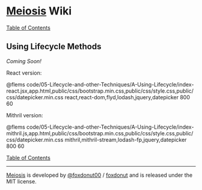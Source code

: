 # [Meiosis](http://meiosis.js.org) Wiki

[Table of Contents](toc.html)

## Using Lifecycle Methods

_Coming Soon!_

React version:

@flems code/05-Lifecycle-and-other-Techniques/A-Using-Lifecycle/index-react.jsx,app.html,public/css/bootstrap.min.css,public/css/style.css,public/css/datepicker.min.css react,react-dom,flyd,lodash,jquery,datepicker 800 60

Mithril version:

@flems code/05-Lifecycle-and-other-Techniques/A-Using-Lifecycle/index-mithril.js,app.html,public/css/bootstrap.min.css,public/css/style.css,public/css/datepicker.min.css mithril,mithril-stream,lodash-fp,jquery,datepicker 800 60

[Table of Contents](toc.html)

-----

[Meiosis](http://meiosis.js.org) is developed by [@foxdonut00](http://twitter.com/foxdonut00) / [foxdonut](https://github.com/foxdonut) and is released under the MIT license.
